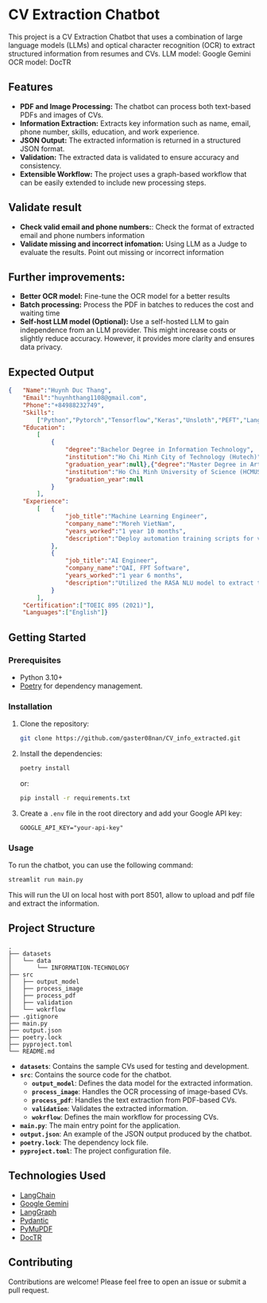 # CV Extraction Chatbot

This project is a CV Extraction Chatbot that uses a combination of large language models (LLMs) and optical character recognition (OCR) to extract structured information from resumes and CVs.
LLM model: Google Gemini
OCR model: DocTR

## Features

*   **PDF and Image Processing:** The chatbot can process both text-based PDFs and images of CVs.
*   **Information Extraction:** Extracts key information such as name, email, phone number, skills, education, and work experience.
*   **JSON Output:** The extracted information is returned in a structured JSON format.
*   **Validation:** The extracted data is validated to ensure accuracy and consistency.
*   **Extensible Workflow:** The project uses a graph-based workflow that can be easily extended to include new processing steps.

## Validate result

* **Check valid email and phone numbers:**: Check the format of extracted email and phone numbers information
* **Validate missing and incorrect infomation:** Using LLM as a Judge to evaluate the results. Point out missing or incorrect information

## Further improvements:

* **Better OCR model:** Fine-tune the OCR model for a better results
* **Batch processing:** Process the PDF in batches to reduces the cost and waiting time
* **Self-host LLM model (Optional):** Use a self-hosted LLM to gain independence from an LLM provider. This might increase costs or slightly reduce accuracy. However, it provides more clarity and ensures data privacy.

## Expected Output
```json
{   "Name":"Huynh Duc Thang",
    "Email":"huynhthang1108@gmail.com",
    "Phone":"+84988232749",
    "Skills":
        ["Python","Pytorch","Tensorflow","Keras","Unsloth","PEFT","LangChain","vLLM","Transformers","PineCone","ChromaDB","AWS","Azure","FastAPI","TensorRT","Docker","Numpy","Pandas","nltk","Legal research and writing","Computer Vision","Natural Language Processing (NLP)","Large Language Models (LLMs)","Image Generation"],
    "Education":
        [
            {
                "degree":"Bachelor Degree in Information Technology",
                "institution":"Ho Chi Minh City of Technology (Hutech)",
                "graduation_year":null},{"degree":"Master Degree in Artificial Inteligent",
                "institution":"Ho Chi Minh University of Science (HCMUS)",
                "graduation_year":null
            }
        ],
    "Experience":
        [   {
                "job_title":"Machine Learning Engineer",
                "company_name":"Moreh VietNam",
                "years_worked":"1 year 10 months",
                "description":"Deploy automation training scripts for various Hugging Face models. Training and fine-tuning model. Quantization model weights. Enhance the performance of diffusion-based models 20% faster. Visualize tensors flow of Stable Diffusion model architectures (SD3, SDXL)."
            },
            {
                "job_title":"AI Engineer",
                "company_name":"QAI, FPT Software",
                "years_worked":"1 year 6 months",
                "description":"Utilized the RASA NLU model to extract the product information in Vietnamese. Deployed models to Azure virtual machine and developed API to interact with the model."
            }
        ],
    "Certification":["TOEIC 895 (2021)"],
    "Languages":["English"]}
```

## Getting Started

### Prerequisites

*   Python 3.10+
*   [Poetry](https://python-poetry.org/) for dependency management.

### Installation

1.  Clone the repository:
    ```bash
    git clone https://github.com/gaster08nan/CV_info_extracted.git
    ```
2. Install the dependencies:
    ```bash
    poetry install
    ```
    or:
    ```bash
    pip install -r requirements.txt
    ```
3.  Create a `.env` file in the root directory and add your Google API key:
    ```
    GOOGLE_API_KEY="your-api-key"
    ```

### Usage

To run the chatbot, you can use the following command:

```bash
streamlit run main.py
```

This will run the UI on local host with port 8501, allow to upload and pdf file and extract the information.

## Project Structure

```
.
├── datasets
│   └── data
│       └── INFORMATION-TECHNOLOGY
├── src
│   ├── output_model
│   ├── process_image
│   ├── process_pdf
│   ├── validation
│   └── wokrflow
├── .gitignore
├── main.py
├── output.json
├── poetry.lock
├── pyproject.toml
└── README.md
```

*   **`datasets`**: Contains the sample CVs used for testing and development.
*   **`src`**: Contains the source code for the chatbot.
    *   **`output_model`**: Defines the data model for the extracted information.
    *   **`process_image`**: Handles the OCR processing of image-based CVs.
    *   **`process_pdf`**: Handles the text extraction from PDF-based CVs.
    *   **`validation`**: Validates the extracted information.
    *   **`wokrflow`**: Defines the main workflow for processing CVs.
*   **`main.py`**: The main entry point for the application.
*   **`output.json`**: An example of the JSON output produced by the chatbot.
*   **`poetry.lock`**: The dependency lock file.
*   **`pyproject.toml`**: The project configuration file.

## Technologies Used

*   [LangChain](https://python.langchain.com/v0.2/docs/introduction/)
*   [Google Gemini](https://deepmind.google/technologies/gemini/)
*   [LangGraph](https://langchain-ai.github.io/langgraph/)
*   [Pydantic](https://docs.pydantic.dev/)
*   [PyMuPDF](https://pymupdf.readthedocs.io/en/latest/)
*   [DocTR](https://mindee.github.io/doctr/)

## Contributing

Contributions are welcome! Please feel free to open an issue or submit a pull request.
